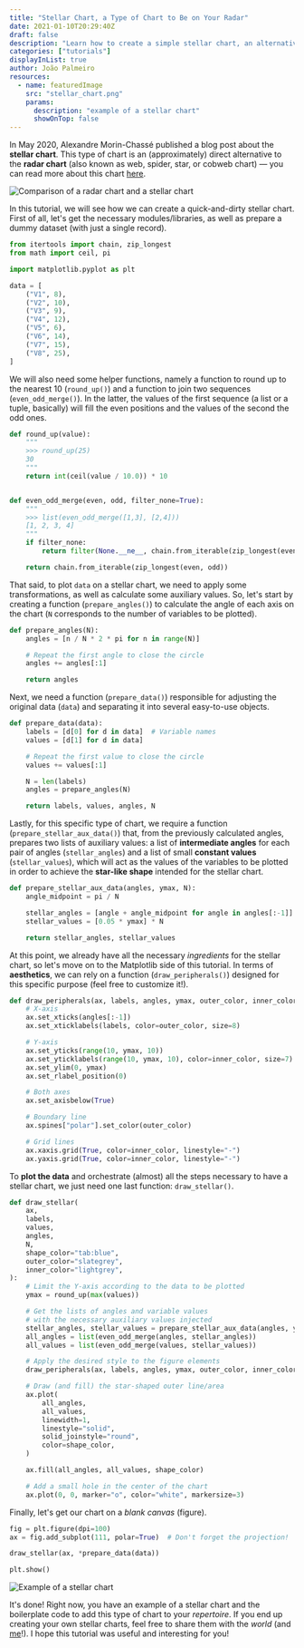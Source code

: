 ```yaml
---
title: "Stellar Chart, a Type of Chart to Be on Your Radar"
date: 2021-01-10T20:29:40Z
draft: false
description: "Learn how to create a simple stellar chart, an alternative to the radar chart."
categories: ["tutorials"]
displayInList: true
author: João Palmeiro
resources:
  - name: featuredImage
    src: "stellar_chart.png"
    params:
      description: "example of a stellar chart"
      showOnTop: false
---
```


In May 2020, Alexandre Morin-Chassé published a blog post about the **stellar chart**. This type of chart is an (approximately) direct alternative to the **radar chart** (also known as web, spider, star, or cobweb chart) — you can read more about this chart [here](https://medium.com/nightingale/the-stellar-chart-an-elegant-alternative-to-radar-charts-ae6a6931a28e).

![Comparison of a radar chart and a stellar chart](radar_stellar_chart.png)

In this tutorial, we will see how we can create a quick-and-dirty stellar chart. First of all, let's get the necessary modules/libraries, as well as prepare a dummy dataset (with just a single record).

```python
from itertools import chain, zip_longest
from math import ceil, pi

import matplotlib.pyplot as plt

data = [
    ("V1", 8),
    ("V2", 10),
    ("V3", 9),
    ("V4", 12),
    ("V5", 6),
    ("V6", 14),
    ("V7", 15),
    ("V8", 25),
]
```

We will also need some helper functions, namely a function to round up to the nearest 10 (`round_up()`) and a function to join two sequences (`even_odd_merge()`). In the latter, the values of the first sequence (a list or a tuple, basically) will fill the even positions and the values of the second the odd ones.

```python
def round_up(value):
    """
    >>> round_up(25)
    30
    """
    return int(ceil(value / 10.0)) * 10


def even_odd_merge(even, odd, filter_none=True):
    """
    >>> list(even_odd_merge([1,3], [2,4]))
    [1, 2, 3, 4]
    """
    if filter_none:
        return filter(None.__ne__, chain.from_iterable(zip_longest(even, odd)))

    return chain.from_iterable(zip_longest(even, odd))
```

That said, to plot `data` on a stellar chart, we need to apply some transformations, as well as calculate some auxiliary values. So, let's start by creating a function (`prepare_angles()`) to calculate the angle of each axis on the chart (`N` corresponds to the number of variables to be plotted).

```python
def prepare_angles(N):
    angles = [n / N * 2 * pi for n in range(N)]

    # Repeat the first angle to close the circle
    angles += angles[:1]

    return angles
```

Next, we need a function (`prepare_data()`) responsible for adjusting the original data (`data`) and separating it into several easy-to-use objects.

```python
def prepare_data(data):
    labels = [d[0] for d in data]  # Variable names
    values = [d[1] for d in data]

    # Repeat the first value to close the circle
    values += values[:1]

    N = len(labels)
    angles = prepare_angles(N)

    return labels, values, angles, N
```

Lastly, for this specific type of chart, we require a function (`prepare_stellar_aux_data()`) that, from the previously calculated angles, prepares two lists of auxiliary values: a list of **intermediate angles** for each pair of angles (`stellar_angles`) and a list of small **constant values** (`stellar_values`), which will act as the values of the variables to be plotted in order to achieve the **star-like shape** intended for the stellar chart.

```python
def prepare_stellar_aux_data(angles, ymax, N):
    angle_midpoint = pi / N

    stellar_angles = [angle + angle_midpoint for angle in angles[:-1]]
    stellar_values = [0.05 * ymax] * N

    return stellar_angles, stellar_values
```

At this point, we already have all the necessary _ingredients_ for the stellar chart, so let's move on to the Matplotlib side of this tutorial. In terms of **aesthetics**, we can rely on a function (`draw_peripherals()`) designed for this specific purpose (feel free to customize it!).

```python
def draw_peripherals(ax, labels, angles, ymax, outer_color, inner_color):
    # X-axis
    ax.set_xticks(angles[:-1])
    ax.set_xticklabels(labels, color=outer_color, size=8)

    # Y-axis
    ax.set_yticks(range(10, ymax, 10))
    ax.set_yticklabels(range(10, ymax, 10), color=inner_color, size=7)
    ax.set_ylim(0, ymax)
    ax.set_rlabel_position(0)

    # Both axes
    ax.set_axisbelow(True)

    # Boundary line
    ax.spines["polar"].set_color(outer_color)

    # Grid lines
    ax.xaxis.grid(True, color=inner_color, linestyle="-")
    ax.yaxis.grid(True, color=inner_color, linestyle="-")
```

To **plot the data** and orchestrate (almost) all the steps necessary to have a stellar chart, we just need one last function: `draw_stellar()`.

```python
def draw_stellar(
    ax,
    labels,
    values,
    angles,
    N,
    shape_color="tab:blue",
    outer_color="slategrey",
    inner_color="lightgrey",
):
    # Limit the Y-axis according to the data to be plotted
    ymax = round_up(max(values))

    # Get the lists of angles and variable values
    # with the necessary auxiliary values injected
    stellar_angles, stellar_values = prepare_stellar_aux_data(angles, ymax, N)
    all_angles = list(even_odd_merge(angles, stellar_angles))
    all_values = list(even_odd_merge(values, stellar_values))

    # Apply the desired style to the figure elements
    draw_peripherals(ax, labels, angles, ymax, outer_color, inner_color)

    # Draw (and fill) the star-shaped outer line/area
    ax.plot(
        all_angles,
        all_values,
        linewidth=1,
        linestyle="solid",
        solid_joinstyle="round",
        color=shape_color,
    )

    ax.fill(all_angles, all_values, shape_color)

    # Add a small hole in the center of the chart
    ax.plot(0, 0, marker="o", color="white", markersize=3)
```

Finally, let's get our chart on a _blank canvas_ (figure).

```python
fig = plt.figure(dpi=100)
ax = fig.add_subplot(111, polar=True)  # Don't forget the projection!

draw_stellar(ax, *prepare_data(data))

plt.show()
```

![Example of a stellar chart](stellar_chart.png)

It's done! Right now, you have an example of a stellar chart and the boilerplate code to add this type of chart to your _repertoire_. If you end up creating your own stellar charts, feel free to share them with the _world_ (and [me](https://twitter.com/joaompalmeiro)!). I hope this tutorial was useful and interesting for you!
